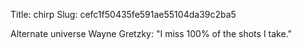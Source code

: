 Title: chirp
Slug: cefc1f50435fe591ae55104da39c2ba5

Alternate universe Wayne Gretzky: "I miss 100% of the shots I take."
